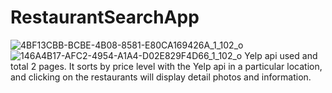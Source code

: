 # RestaurantSearchApp
![4BF13CBB-BCBE-4B08-8581-E80CA169426A_1_102_o](https://user-images.githubusercontent.com/108815807/216626964-056744ed-d896-4a9f-bbac-30e3a58acd26.jpeg)
![146A4B17-AFC2-4954-A1A4-D02E829F4D66_1_102_o](https://user-images.githubusercontent.com/108815807/216627030-14d3d328-c586-4dea-b01b-c48f5e034652.jpeg)
Yelp api used and total 2 pages.
It sorts by price level with the Yelp api in a particular location, and clicking on the restaurants will display detail photos and information.
